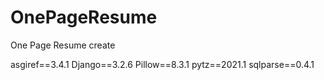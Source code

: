 # OnePageResume
One Page Resume create

asgiref==3.4.1
Django==3.2.6
Pillow==8.3.1
pytz==2021.1
sqlparse==0.4.1
